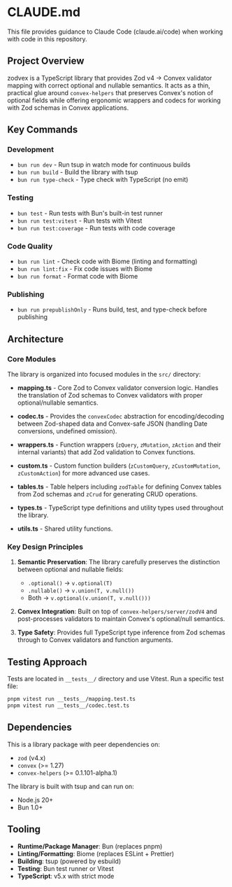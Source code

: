 # CLAUDE.md

This file provides guidance to Claude Code (claude.ai/code) when working with code in this repository.

## Project Overview

zodvex is a TypeScript library that provides Zod v4 → Convex validator mapping with correct optional and nullable semantics. It acts as a thin, practical glue around `convex-helpers` that preserves Convex's notion of optional fields while offering ergonomic wrappers and codecs for working with Zod schemas in Convex applications.

## Key Commands

### Development
- `bun run dev` - Run tsup in watch mode for continuous builds
- `bun run build` - Build the library with tsup
- `bun run type-check` - Type check with TypeScript (no emit)

### Testing
- `bun test` - Run tests with Bun's built-in test runner
- `bun run test:vitest` - Run tests with Vitest
- `bun run test:coverage` - Run tests with code coverage

### Code Quality
- `bun run lint` - Check code with Biome (linting and formatting)
- `bun run lint:fix` - Fix code issues with Biome
- `bun run format` - Format code with Biome

### Publishing
- `bun run prepublishOnly` - Runs build, test, and type-check before publishing

## Architecture

### Core Modules

The library is organized into focused modules in the `src/` directory:

- **mapping.ts** - Core Zod to Convex validator conversion logic. Handles the translation of Zod schemas to Convex validators with proper optional/nullable semantics.

- **codec.ts** - Provides the `convexCodec` abstraction for encoding/decoding between Zod-shaped data and Convex-safe JSON (handling Date conversions, undefined omission).

- **wrappers.ts** - Function wrappers (`zQuery`, `zMutation`, `zAction` and their internal variants) that add Zod validation to Convex functions.

- **custom.ts** - Custom function builders (`zCustomQuery`, `zCustomMutation`, `zCustomAction`) for more advanced use cases.

- **tables.ts** - Table helpers including `zodTable` for defining Convex tables from Zod schemas and `zCrud` for generating CRUD operations.

- **types.ts** - TypeScript type definitions and utility types used throughout the library.

- **utils.ts** - Shared utility functions.

### Key Design Principles

1. **Semantic Preservation**: The library carefully preserves the distinction between optional and nullable fields:
   - `.optional()` → `v.optional(T)`
   - `.nullable()` → `v.union(T, v.null())`
   - Both → `v.optional(v.union(T, v.null()))`

2. **Convex Integration**: Built on top of `convex-helpers/server/zodV4` and post-processes validators to maintain Convex's optional/null semantics.

3. **Type Safety**: Provides full TypeScript type inference from Zod schemas through to Convex validators and function arguments.

## Testing Approach

Tests are located in `__tests__/` directory and use Vitest. Run a specific test file:
```bash
pnpm vitest run __tests__/mapping.test.ts
pnpm vitest run __tests__/codec.test.ts
```

## Dependencies

This is a library package with peer dependencies on:
- `zod` (v4.x)
- `convex` (>= 1.27)
- `convex-helpers` (>= 0.1.101-alpha.1)

The library is built with tsup and can run on:
- Node.js 20+
- Bun 1.0+

## Tooling

- **Runtime/Package Manager**: Bun (replaces pnpm)
- **Linting/Formatting**: Biome (replaces ESLint + Prettier)
- **Building**: tsup (powered by esbuild)
- **Testing**: Bun test runner or Vitest
- **TypeScript**: v5.x with strict mode